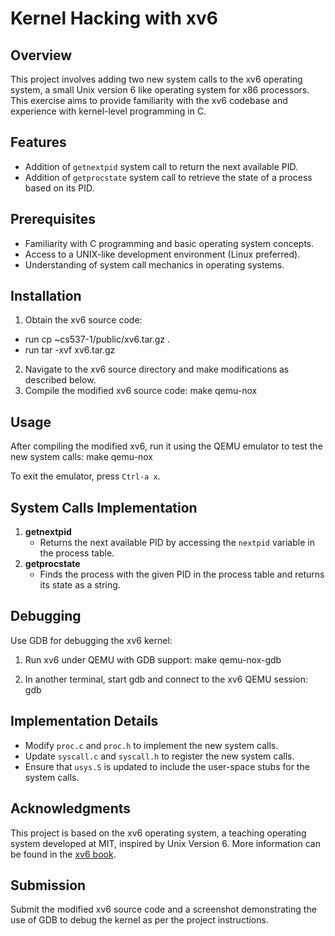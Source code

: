 # Kernel Hacking with xv6

## Overview
This project involves adding two new system calls to the xv6 operating system, a small Unix version 6 like operating system for x86 processors. This exercise aims to provide familiarity with the xv6 codebase and experience with kernel-level programming in C.

## Features
- Addition of `getnextpid` system call to return the next available PID.
- Addition of `getprocstate` system call to retrieve the state of a process based on its PID.

## Prerequisites
- Familiarity with C programming and basic operating system concepts.
- Access to a UNIX-like development environment (Linux preferred).
- Understanding of system call mechanics in operating systems.

## Installation
1. Obtain the xv6 source code:
- run cp ~cs537-1/public/xv6.tar.gz .
- run tar -xvf xv6.tar.gz

2. Navigate to the xv6 source directory and make modifications as described below.
3. Compile the modified xv6 source code: make qemu-nox

## Usage
After compiling the modified xv6, run it using the QEMU emulator to test the new system calls: make qemu-nox

To exit the emulator, press `Ctrl-a x`.

## System Calls Implementation
1. **getnextpid**
   - Returns the next available PID by accessing the `nextpid` variable in the process table.
2. **getprocstate**
   - Finds the process with the given PID in the process table and returns its state as a string.

## Debugging
Use GDB for debugging the xv6 kernel:
1. Run xv6 under QEMU with GDB support: make qemu-nox-gdb

2. In another terminal, start gdb and connect to the xv6 QEMU session: gdb

## Implementation Details
- Modify `proc.c` and `proc.h` to implement the new system calls.
- Update `syscall.c` and `syscall.h` to register the new system calls.
- Ensure that `usys.S` is updated to include the user-space stubs for the system calls.

## Acknowledgments
This project is based on the xv6 operating system, a teaching operating system developed at MIT, inspired by Unix Version 6. More information can be found in the [xv6 book](https://pdos.csail.mit.edu/6.828/2018/xv6/book-rev11.pdf).

## Submission
Submit the modified xv6 source code and a screenshot demonstrating the use of GDB to debug the kernel as per the project instructions.


